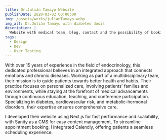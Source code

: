 ```yaml
---
title: Dr.Julián Tamayo Website
publishDate: 2020-03-02 00:00:00
img: /assets/works/julianTamayo.webp
img_alt: Dr.Julián Tamayo with diabetes dosis
description: |
  Website with medical team, blog, contact and the possibility of booking medical visits. All of it with the possibility of being edited through the CMS.
tags:
  - Design
  - Dev
  - User Testing
---
```


With over 15 years of experience in the field of endocrinology, this dedicated professional believes in an integrated approach that connects emotions and chronic diseases. Working as part of a multidisciplinary team, their mission is to guide patients towards better health and habits. Their practice focuses on personalized care, involving patients' families and environments, while staying at the forefront of medical advancements through continuous education, teaching, and conference participation. Specializing in diabetes, cardiovascular risk, and metabolic-hormonal disorders, their expertise ensures comprehensive care.

I developed their website using Next.js for fast performance and scalability, with Sanity as a CMS for easy content management. To streamline appointment booking, I integrated Calendly, offering patients a seamless scheduling experience.
